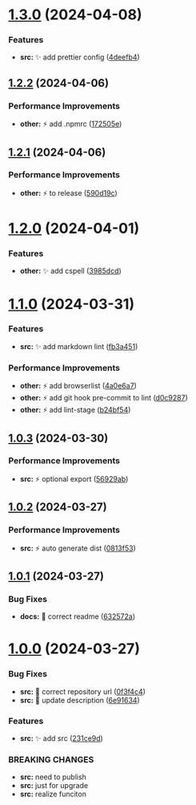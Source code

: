 # [1.3.0](https://github.com/ljtang2009/lint-use/compare/v1.2.2...v1.3.0) (2024-04-08)


### Features

* **src:** :sparkles: add prettier config ([4deefb4](https://github.com/ljtang2009/lint-use/commit/4deefb40f32362ecd9bd2fd504f2383c7f5bb8ba))

## [1.2.2](https://github.com/ljtang2009/lint-use/compare/v1.2.1...v1.2.2) (2024-04-06)


### Performance Improvements

* **other:** :zap: add .npmrc ([172505e](https://github.com/ljtang2009/lint-use/commit/172505eda30d5e7efd25b39665f38817ad5ee684))

## [1.2.1](https://github.com/ljtang2009/lint-use/compare/v1.2.0...v1.2.1) (2024-04-06)


### Performance Improvements

* **other:** :zap: to release ([590d19c](https://github.com/ljtang2009/lint-use/commit/590d19c23d035d18150a814df2be048b2dbfd8b6))

# [1.2.0](https://github.com/ljtang2009/lint-use/compare/v1.1.0...v1.2.0) (2024-04-01)


### Features

* **other:** :sparkles: add cspell ([3985dcd](https://github.com/ljtang2009/lint-use/commit/3985dcd56bc877a43d5cfd702ec622df8750424e))

# [1.1.0](https://github.com/ljtang2009/lint-use/compare/v1.0.3...v1.1.0) (2024-03-31)


### Features

* **src:** :sparkles: add markdown lint ([fb3a451](https://github.com/ljtang2009/lint-use/commit/fb3a4514f377419b78b821ff33b9aae0651102b3))


### Performance Improvements

* **other:** :zap: add browserlist ([4a0e6a7](https://github.com/ljtang2009/lint-use/commit/4a0e6a7a76a454e5ac0d8019ee423683fcf22500))
* **other:** :zap: add git hook pre-commit to lint ([d0c9287](https://github.com/ljtang2009/lint-use/commit/d0c9287ffb679c507d1bb303210479f7bd9f3565))
* **other:** :zap: add lint-stage ([b24bf54](https://github.com/ljtang2009/lint-use/commit/b24bf5414417fe9b416596c4ce87dcc590fd5abc))

## [1.0.3](https://github.com/ljtang2009/lint-use/compare/v1.0.2...v1.0.3) (2024-03-30)


### Performance Improvements

* **src:** :zap: optional export ([56929ab](https://github.com/ljtang2009/lint-use/commit/56929abec60f106ee96b16d79d8f6eb46f79203e))

## [1.0.2](https://github.com/ljtang2009/lint-use/compare/v1.0.1...v1.0.2) (2024-03-27)


### Performance Improvements

* **src:** :zap: auto generate dist ([0813f53](https://github.com/ljtang2009/lint-use/commit/0813f53629a04dce65d70be72a56a6b147da687a))

## [1.0.1](https://github.com/ljtang2009/lint-use/compare/v1.0.0...v1.0.1) (2024-03-27)


### Bug Fixes

* **docs:** :bug: correct readme ([632572a](https://github.com/ljtang2009/lint-use/commit/632572aaa00e7c80e6ff758d0dff884d9368b6cc))

# [1.0.0](https://github.com/ljtang2009/lint-use/compare/v0.0.1...v1.0.0) (2024-03-27)


### Bug Fixes

* **src:** :bug: correct repository url ([0f3f4c4](https://github.com/ljtang2009/lint-use/commit/0f3f4c4b7cb1e9c07432557cb4f7b00f5e487591))
* **src:** :bug: update description ([6e91634](https://github.com/ljtang2009/lint-use/commit/6e916340ec3f727ebf4ca724c9aed2c5f4ecd2fc))


### Features

* **src:** :sparkles: add src ([231ce9d](https://github.com/ljtang2009/lint-use/commit/231ce9d42e02bf7c0dd87d3951342771c71bda22))


### BREAKING CHANGES

* **src:** need to publish
* **src:** just for upgrade
* **src:** realize funciton
